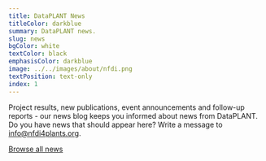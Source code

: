 ```yaml
---
title: DataPLANT News
titleColor: darkblue
summary: DataPLANT news. 
slug: news
bgColor: white
textColor: black
emphasisColor: darkblue
image: ../../images/about/nfdi.png
textPosition: text-only
index: 1
---
```


Project results, new publications, event announcements and follow-up reports - our news blog keeps you informed about news from DataPLANT.
Do you have news that should appear here? Write a message to <A href="mailto:info@nfdi4plants.org">info@nfdi4plants.org</a>.

<a class="btn text-xl bg-mint-50 text-darkblue hover:bg-darkblue hover:text-mint-50" href="/news">Browse all news</a>

